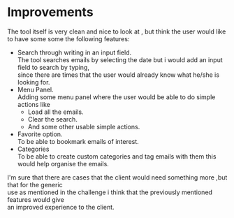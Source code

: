 # Improvements

The tool itself is very clean and nice to look at , but think the user would like to have some
some the following features:

<ul>
<li>Search through writing in an input field.
<br>
The tool searches emails by selecting the date but i would add an input field to search by typing,
<br>
since there are times that the user would already know what he/she is looking for.
<li>Menu Panel.
<br>
Adding some menu panel where the user would be able to do simple actions like
<ul>
<li>Load all the emails.
<li>Clear the search.
<li>And some other usable simple actions.
</ul>
<li>Favorite option.
<br>
To be able to bookmark emails of interest.
<li>Categories
<br>
To be able to create custom categories and tag emails with them this would help organise the emails.
</ul>

I'm sure that there are cases that the client would need something more ,but that for the generic
<br>
use as mentioned in the challenge i think that the previously mentioned features would give
<br>
an improved experience to the client.
